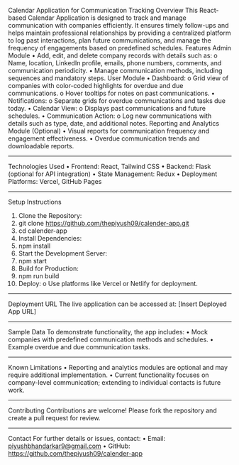 Calendar Application for Communication Tracking
Overview
This React-based Calendar Application is designed to track and manage communication with companies efficiently. It ensures timely follow-ups and helps maintain professional relationships by providing a centralized platform to log past interactions, plan future communications, and manage the frequency of engagements based on predefined schedules.
Features
Admin Module
•	Add, edit, and delete company records with details such as: 
o	Name, location, LinkedIn profile, emails, phone numbers, comments, and communication periodicity.
•	Manage communication methods, including sequences and mandatory steps.
User Module
•	Dashboard: 
o	Grid view of companies with color-coded highlights for overdue and due communications.
o	Hover tooltips for notes on past communications.
•	Notifications: 
o	Separate grids for overdue communications and tasks due today.
•	Calendar View: 
o	Displays past communications and future schedules.
•	Communication Action: 
o	Log new communications with details such as type, date, and additional notes.
Reporting and Analytics Module (Optional)
•	Visual reports for communication frequency and engagement effectiveness.
•	Overdue communication trends and downloadable reports.
________________________________________
Technologies Used
•	Frontend: React, Tailwind CSS
•	Backend: Flask (optional for API integration)
•	State Management: Redux
•	Deployment Platforms: Vercel, GitHub Pages
________________________________________
Setup Instructions
1.	Clone the Repository:
2.	git clone https://github.com/thepiyush09/calender-app.git
3.	cd calender-app
4.	Install Dependencies:
5.	npm install
6.	Start the Development Server:
7.	npm start
8.	Build for Production:
9.	npm run build
10.	Deploy:
o	Use platforms like Vercel or Netlify for deployment.
________________________________________
Deployment URL
The live application can be accessed at: [Insert Deployed App URL]
________________________________________
Sample Data
To demonstrate functionality, the app includes:
•	Mock companies with predefined communication methods and schedules.
•	Example overdue and due communication tasks.
________________________________________
Known Limitations
•	Reporting and analytics modules are optional and may require additional implementation.
•	Current functionality focuses on company-level communication; extending to individual contacts is future work.
________________________________________
Contributing
Contributions are welcome! Please fork the repository and create a pull request for review.
________________________________________
Contact
For further details or issues, contact:
•	Email: piyushbhandarkar9@gmail.com
•	GitHub: https://github.com/thepiyush09/calender-app

